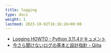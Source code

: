 ```yaml
---
title: logging
type: docs
weight: 1
lastmod: 2023-10-02T16:16:26+09:00
---
```


- [Logging HOWTO - Python 3.11.4ドキュメント](https://docs.python.org/ja/3/howto/logging.html)
- [今さら聞けないログの基本と設計指針 - Qiita](https://qiita.com/tadashiro_ninomiya/items/19c774898c68add6185e)
